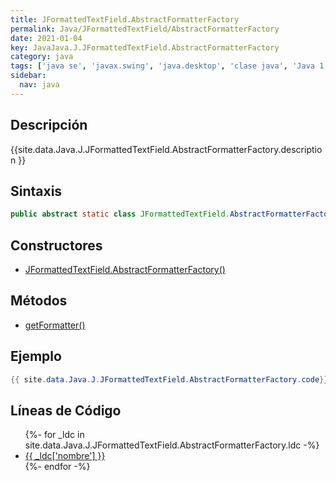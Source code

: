 ```yaml
---
title: JFormattedTextField.AbstractFormatterFactory
permalink: Java/JFormattedTextField/AbstractFormatterFactory
date: 2021-01-04
key: JavaJava.J.JFormattedTextField.AbstractFormatterFactory
category: java
tags: ['java se', 'javax.swing', 'java.desktop', 'clase java', 'Java 1.4']
sidebar: 
  nav: java
---
```


## Descripción
{{site.data.Java.J.JFormattedTextField.AbstractFormatterFactory.description }}

## Sintaxis
~~~java
public abstract static class JFormattedTextField.AbstractFormatterFactory extends Object
~~~

## Constructores
* [JFormattedTextField.AbstractFormatterFactory()](/Java/JFormattedTextField/AbstractFormatterFactory/JFormattedTextField/AbstractFormatterFactory/)

## Métodos
* [getFormatter()](/Java/JFormattedTextField/AbstractFormatterFactory/getFormatter)

## Ejemplo
~~~java
{{ site.data.Java.J.JFormattedTextField.AbstractFormatterFactory.code}}
~~~

## Líneas de Código
<ul>
{%- for _ldc in site.data.Java.J.JFormattedTextField.AbstractFormatterFactory.ldc -%}
   <li>
       <a href="{{_ldc['url'] }}">{{ _ldc['nombre'] }}</a>
   </li>
{%- endfor -%}
</ul>
